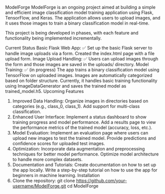 ModelForge
ModelForge is an ongoing project aimed at building a simple and efficient image classification model training application using Flask, TensorFlow, and Keras. The application allows users to upload images, and it uses those images to train a binary classification model in real-time.

This project is being developed in phases, with each feature and functionality being implemented incrementally.

Current Status
Basic Flask Web App: ✅
Set up the basic Flask server to handle image uploads via a form.
Created the index.html page with a file upload form.
Image Upload Handling: ✅
Users can upload images through the form and those images are saved in the uploads/ directory.
Model Training: ✅ (in progress)
The app trains a binary classification model using TensorFlow on uploaded images.
Images are automatically categorized based on folder structure.
Currently, it handles basic training functionality using ImageDataGenerator and saves the trained model as trained_model.h5.
Upcoming Features
1. Improved Data Handling:
 Organize images in directories based on categories (e.g., class_0, class_1).
 Add support for multi-class classification.
2. Enhanced User Interface:
 Implement a status dashboard to show training progress and model performance.
 Add a results page to view the performance metrics of the trained model (accuracy, loss, etc.).
3. Model Evaluation:
 Implement an evaluation page where users can upload new images to test the trained model.
 Provide predictions and confidence scores for uploaded test images.
4. Optimization:
 Incorporate data augmentation and preprocessing techniques for better model performance.
 Optimize model architecture to handle more complex datasets.
5. Documentation and Tutorials:
 Create documentation on how to set up the app locally.
 Write a step-by-step tutorial on how to use the app for beginners in machine learning.
Installation
1. Clone the repository: git clone https://github.com/your-username/ModelForge.git
cd ModelForge
